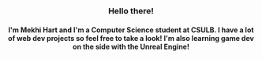 
<h3 align="center">  Hello there! </h3>
<h4 align="center">I'm Mekhi Hart and I'm a Computer Science student at CSULB. I have a lot of web dev projects so feel free to take a look! I'm also learning game dev on the side with the Unreal Engine!</h4>
